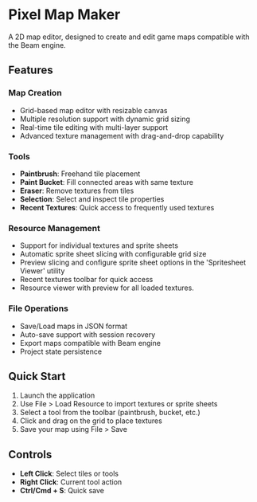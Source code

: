 # Pixel Map Maker

A 2D map editor, designed to create and edit game maps compatible with the Beam engine.

## Features

### Map Creation

- Grid-based map editor with resizable canvas
- Multiple resolution support with dynamic grid sizing
- Real-time tile editing with multi-layer support
- Advanced texture management with drag-and-drop capability

### Tools

- **Paintbrush**: Freehand tile placement
- **Paint Bucket**: Fill connected areas with same texture
- **Eraser**: Remove textures from tiles
- **Selection**: Select and inspect tile properties
- **Recent Textures**: Quick access to frequently used textures

### Resource Management

- Support for individual textures and sprite sheets
- Automatic sprite sheet slicing with configurable grid size
- Preview slicing and configure sprite sheet options in the 'Spritesheet Viewer' utility
- Recent textures toolbar for quick access
- Resource viewer with preview for all loaded textures.

### File Operations

- Save/Load maps in JSON format
- Auto-save support with session recovery
- Export maps compatible with Beam engine
- Project state persistence

## Quick Start

1. Launch the application
2. Use File > Load Resource to import textures or sprite sheets
3. Select a tool from the toolbar (paintbrush, bucket, etc.)
4. Click and drag on the grid to place textures
5. Save your map using File > Save

## Controls

- **Left Click**: Select tiles or tools
- **Right Click**: Current tool action
- **Ctrl/Cmd + S**: Quick save
